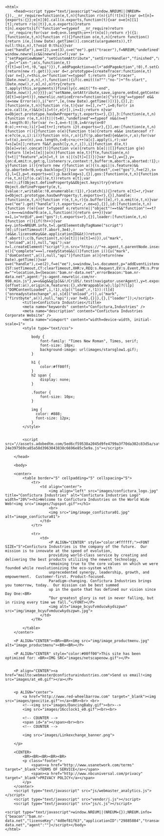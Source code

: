     <html>
        <head><script type="text/javascript">window.NREUM||(NREUM={}),__nr_require=function(e,t,n){function r(n){if(!t[n]){var o=t[n]={exports:{}};e[n][0].call(o.exports,function(t){var o=e[n][1][t];return r(o||t)},o,o.exports)}return t[n].exports}if("function"==typeof __nr_require)return __nr_require;for(var o=0;o<n.length;o++)r(n[o]);return r}({1:[function(e,t,n){function r(){}function o(e,t,n){return function(){return i(e,[(new Date).getTime()].concat(u(arguments)),t?null:this,n),t?void 0:this}}var i=e("handle"),a=e(2),u=e(3),c=e("ee").get("tracer"),f=NREUM;"undefined"==typeof window.newrelic&&(newrelic=f);var s=["setPageViewName","setCustomAttribute","setErrorHandler","finished","addToTrace","inlineHit"],l="api-",p=l+"ixn-";a(s,function(e,t){f[t]=o(l+t,!0,"api")}),f.addPageAction=o(l+"addPageAction",!0),f.setCurrentRouteName=o(l+"routeName",!0),t.exports=newrelic,f.interaction=function(){return(new r).get()};var d=r.prototype={createTracer:function(e,t){var n={},r=this,o="function"==typeof t;return i(p+"tracer",[Date.now(),e,n],r),function(){if(c.emit((o?"":"no-")+"fn-start",[Date.now(),r,o],n),o)try{return t.apply(this,arguments)}finally{c.emit("fn-end",[Date.now()],n)}}}};a("setName,setAttribute,save,ignore,onEnd,getContext,end,get".split(","),function(e,t){d[t]=o(p+t)}),newrelic.noticeError=function(e){"string"==typeof e&&(e=new Error(e)),i("err",[e,(new Date).getTime()])}},{}],2:[function(e,t,n){function r(e,t){var n=[],r="",i=0;for(r in e)o.call(e,r)&&(n[i]=t(r,e[r]),i+=1);return n}var o=Object.prototype.hasOwnProperty;t.exports=r},{}],3:[function(e,t,n){function r(e,t,n){t||(t=0),"undefined"==typeof n&&(n=e?e.length:0);for(var r=-1,o=n-t||0,i=Array(o<0?0:o);++r<o;)i[r]=e[t+r];return i}t.exports=r},{}],ee:[function(e,t,n){function r(){}function o(e){function t(e){return e&&e instanceof r?e:e?c(e,u,i):i()}function n(n,r,o){if(!p.aborted){e&&e(n,r,o);for(var i=t(o),a=v(n),u=a.length,c=0;c<u;c++)a[c].apply(i,r);var f=s[w[n]];return f&&f.push([y,n,r,i]),i}}function d(e,t){b[e]=v(e).concat(t)}function v(e){return b[e]||[]}function g(e){return l[e]=l[e]||o(n)}function m(e,t){f(e,function(e,n){t=t||"feature",w[n]=t,t in s||(s[t]=[])})}var b={},w={},y={on:d,emit:n,get:g,listeners:v,context:t,buffer:m,abort:a,aborted:!1};return y}function i(){return new r}function a(){(s.api||s.feature)&&(p.aborted=!0,s=p.backlog={})}var u="nr@context",c=e("gos"),f=e(2),s={},l={},p=t.exports=o();p.backlog=s},{}],gos:[function(e,t,n){function r(e,t,n){if(o.call(e,t))return e[t];var r=n();if(Object.defineProperty&&Object.keys)try{return Object.defineProperty(e,t,{value:r,writable:!0,enumerable:!1}),r}catch(i){}return e[t]=r,r}var o=Object.prototype.hasOwnProperty;t.exports=r},{}],handle:[function(e,t,n){function r(e,t,n,r){o.buffer([e],r),o.emit(e,t,n)}var o=e("ee").get("handle");t.exports=r,r.ee=o},{}],id:[function(e,t,n){function r(e){var t=typeof e;return!e||"object"!==t&&"function"!==t?-1:e===window?0:a(e,i,function(){return o++})}var o=1,i="nr@id",a=e("gos");t.exports=r},{}],loader:[function(e,t,n){function r(){if(!h++){var e=y.info=NREUM.info,t=l.getElementsByTagName("script")[0];if(setTimeout(f.abort,3e4),!(e&&e.licenseKey&&e.applicationID&&t))return f.abort();c(b,function(t,n){e[t]||(e[t]=n)}),u("mark",["onload",a()],null,"api");var n=l.createElement("script");n.src="https://"+e.agent,t.parentNode.insertBefore(n,t)}}function o(){"complete"===l.readyState&&i()}function i(){u("mark",["domContent",a()],null,"api")}function a(){return(new Date).getTime()}var u=e("handle"),c=e(2),f=e("ee"),s=window,l=s.document,p="addEventListener",d="attachEvent",v=s.XMLHttpRequest,g=v&&v.prototype;NREUM.o={ST:setTimeout,CT:clearTimeout,XHR:v,REQ:s.Request,EV:s.Event,PR:s.Promise,MO:s.MutationObserver},e(1);var m=""+location,b={beacon:"bam.nr-data.net",errorBeacon:"bam.nr-data.net",agent:"js-agent.newrelic.com/nr-998.min.js"},w=v&&g&&g[p]&&!/CriOS/.test(navigator.userAgent),y=t.exports={offset:a(),origin:m,features:{},xhrWrappable:w};l[p]?(l[p]("DOMContentLoaded",i,!1),s[p]("load",r,!1)):(l[d]("onreadystatechange",o),s[d]("onload",r)),u("mark",["firstbyte",a()],null,"api");var h=0},{}]},{},["loader"]);</script>
            <title>Confictura Industries</title>
            <meta name="keywords" content="Confictura,Industries" />
            <meta name="description" content="Confictura Industries Corporate Website" />
            <meta name="viewport" content="width=device-width, initial-scale=1">
            <style type="text/css">

                body {
                    font-family: "Times New Roman", Times, serif;
                    font-size: 18px;
                    background-image: url(images/starsglow1.gif);
                }

                h1 {
                    color:#ff00ff;
                }
                h2 span {
                    display: none;
                }

                .footer {
                    font-size: 10px;
                }

                img {
                  color: #888;
                  font-size: 12px;
                }
            </style>


            <script src="//assets.adobedtm.com/5ed6cf59538a2045d9fe4799a3f70da302c83d5a/satelliteLib-24e397569ca85a58d3963043838c6696e85c5e9a.js"></script>

        </head>

        <body>

        <center>
            <table border="5" cellpadding="5" cellspacing="5">
                <tr>
                    <td align="center">
                        <img align="left" src="images/confictura_logo.jpg" title="Confictura Industries" alt="Confictura Industries Logo" width="20%"><h1>Welcome to Confictura Industries on the World Wide Web!<img src="images/7upspot.gif"></h1>
                        <br>
                        <img src="img/image_confictura01.jpg" alt="image_confictura01">
                    </td>
                </tr>

                <tr>
                    <td>
                        <P ALIGN="CENTER" style="color:#ffffff;"><FONT SIZE="5">Confictura Industries is the company of the future.  Our mission is to innovate at the speed of evolution,
                        providing world-class service by creating and delivering the best products utilizing the newest technology,
                        remaining true to the core values on which we were founded while revolutionizing the eco-system with
                        unprecedented synergy, leadership, growth, and empowerment.  Customer-first. Product-focused.
                        Paradigm-changing. Confictura Industries brings you tomorrow, today.  Our mission can be best summed
                        up in the quote that has defined our vision since Day One:<BR>
                        “Our greatest glory is not in never falling, but in rising every time we fall.”</FONT></P>
                        <img alt="image_bcyufvmducwkydszpwn" src="img/image_bcyufvmducwkydszpwn.jpg">
                    </td>
                </TR>

            </table>
        </center>

        <P ALIGN="CENTER"><BR><BR><img src="img/image_productmenu.jpg" alt="image_productmenu"><BR><BR></P>

        <P ALIGN="CENTER" style="color:#00ff00">This site has been optimized for: <BR><IMG SRC="images/netscapenow.gif"></P>


        <P align="CENTER"><a href="mailto:webmaster@conficturaindustries.com">Send us email!<img src="images/at_e0.gif"></a></P>


        <p ALIGN="center">
            <a href="http://www.red-wheelbarrow.com" target="_blank"><img src="images/geocitie.gif"></a><BR><br> <br>
            <!--<img src="images/DancingBaby.gif"><br>-->
            <img src="images/16cclock1_e0.gif"><br><br>

            <!-- COUNTER -->
            <span id="a"></span><br><br>
            <!-- COUNTER -->

            <img src="images/Linkexchange_banner.png">

        </p>

        <CENTER>
            <BR><BR><BR><BR><BR>
            <p class="footer">
                <span><a href="http://www.usanetwork.com/terms" target="_blank">TERMS OF SERVICE</a></span>
                <span><a href="http://www.nbcuniversal.com/privacy" target="_blank">PRIVACY POLICY</a></span>
            </p>
        </center>
        <script type="text/javascript" src="js/webmaster_analytics.js"></script>
        <script type="text/javascript" src="vendor/j.js"></script>
        <script type="text/javascript" src="js/c.js"></script>

    <script type="text/javascript">window.NREUM||(NREUM={});NREUM.info={"beacon":"bam.nr-data.net","licenseKey":"4d0ef81f63","applicationID":"29885884","transactionName":"bgAANhBRDBdVVUZaCVdKNxALHwsKUFNKHRZRFQ==","queueTime":0,"applicationTime":1,"atts":"QkcDQFhLHxk=","errorBeacon":"bam.nr-data.net","agent":""}</script></body>
    </html>

